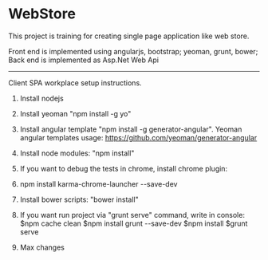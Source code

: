 # WebStore
This project is training for creating single page application like web store.

Front end is implemented using angularjs, bootstrap; yeoman, grunt, bower;
Back end is implemented as Asp.Net Web Api

---------------------------------------------
Client SPA workplace setup instructions.

1. Install nodejs
2. Install yeoman "npm install -g yo"
3. Install angular template "npm install -g generator-angular". Yeoman angular templates usage: https://github.com/yeoman/generator-angular
4. Install node modules: "npm install"
5. If you want to debug the tests in chrome, install chrome plugin: 
6. npm install karma-chrome-launcher --save-dev
7. Install bower scripts: "bower install" 

8. If you want run project via "grunt serve" command, write in console:
	$npm cache clean 
	$npm install grunt --save-dev
	$npm install
	$grunt serve

9. Max changes